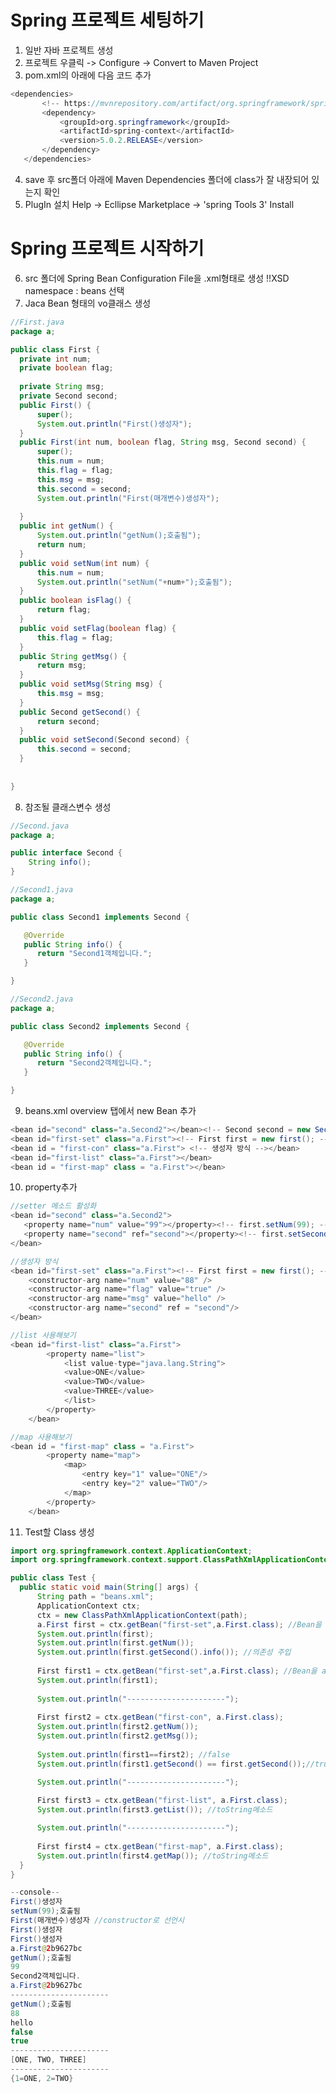
# Spring 프로젝트 세팅하기
 1. 일반 자바 프로젝트 생성
 2. 프로젝트 우클릭 -> Configure -> Convert to Maven Project
 3. pom.xml의 <version>아래에 다음 코드 추가
 ```java
<dependencies>
		<!-- https://mvnrepository.com/artifact/org.springframework/spring-context -->
		<dependency>
			<groupId>org.springframework</groupId>
			<artifactId>spring-context</artifactId>
			<version>5.0.2.RELEASE</version>
		</dependency>
	</dependencies>
```
 4. save 후 src폴더 아래에 Maven Dependencies 폴더에 class가 잘 내장되어 있는지 확인
 5. PlugIn 설치 
 Help -> Ecllipse Marketplace -> 'spring Tools 3' Install

# Spring 프로젝트 시작하기
 6. src 폴더에 Spring Bean Configuration File을 .xml형태로 생성
  !!XSD namespace : beans 선택
 7. Jaca Bean 형태의 vo클래스 생성

  ```java
  //First.java
  package a;

public class First {
	private int num;
	private boolean flag;
	
	private String msg;
	private Second second;
	public First() {
		super();
		System.out.println("First()생성자");
	}
	public First(int num, boolean flag, String msg, Second second) {
		super();
		this.num = num;
		this.flag = flag;
		this.msg = msg;
		this.second = second;
		System.out.println("First(매개변수)생성자");
	
	}
	public int getNum() {
		System.out.println("getNum();호출됨");
		return num;
	}
	public void setNum(int num) {
		this.num = num;
		System.out.println("setNum("+num+");호출됨");
	}
	public boolean isFlag() {
		return flag;
	}
	public void setFlag(boolean flag) {
		this.flag = flag;
	}
	public String getMsg() {
		return msg;
	}
	public void setMsg(String msg) {
		this.msg = msg;
	}
	public Second getSecond() {
		return second;
	}
	public void setSecond(Second second) {
		this.second = second;
	}
	
	
}
```
8. 참조될 클래스변수 생성
```java
//Second.java
package a;

public interface Second {
	String info();
}
```
```java
//Second1.java
package a;

public class Second1 implements Second {

   @Override
   public String info() {
      return "Second1객체입니다.";
   }

}
```
```java
//Second2.java
package a;

public class Second2 implements Second {

   @Override
   public String info() {
      return "Second2객체입니다.";
   }

}
 ```
 9. beans.xml overview 탭에서  new Bean 추가

  ```java
 <bean id="second" class="a.Second2"></bean><!-- Second second = new Second1(); -->
<bean id="first-set" class="a.First"><!-- First first = new first(); --></bean>
<bean id = "first-con" class="a.First"> <!-- 생성자 방식 --></bean>
<bean id="first-list" class="a.First"></bean>
<bean id = "first-map" class = "a.First"></bean>
```		
 10. property추가

  ```java
  //setter 메소드 활성화
 <bean id="second" class="a.Second2">
	 <property name="num" value="99"></property><!-- first.setNum(99); -->
	 <property name="second" ref="second"></property><!-- first.setSecond(second); -->
</bean>
 ```
```java
//생성자 방식
<bean id="first-set" class="a.First"><!-- First first = new first(); -->
	<constructor-arg name="num" value="88" />
	<constructor-arg name="flag" value="true" />
	<constructor-arg name="msg" value="hello" />
	<constructor-arg name="second" ref = "second"/>
</bean>
```
```java
//list 사용해보기
<bean id="first-list" class="a.First">
		<property name="list">
			<list value-type="java.lang.String">
			<value>ONE</value> 
			<value>TWO</value> 
			<value>THREE</value> 
			</list>
		</property>
	</bean>
```
```java
//map 사용해보기
<bean id = "first-map" class = "a.First">
		<property name="map">
			<map>
				<entry key="1" value="ONE"/>
				<entry key="2" value="TWO"/>
			</map>
		</property>
	</bean>
```	
 11. Test할 Class  생성
  ```java
 import org.springframework.context.ApplicationContext;
import org.springframework.context.support.ClassPathXmlApplicationContext;

public class Test {
	public static void main(String[] args) {
		String path = "beans.xml";
		ApplicationContext ctx;
		ctx = new ClassPathXmlApplicationContext(path);
		a.First first = ctx.getBean("first-set",a.First.class); //Bean을 a.First 클래스로 다운 캐스팅.
		System.out.println(first);
		System.out.println(first.getNum());
		System.out.println(first.getSecond().info()); //의존성 주입 
		
		First first1 = ctx.getBean("first-set",a.First.class); //Bean을 a.First 클래스로 다운 캐스팅.
		System.out.println(first1);
		
		System.out.println("----------------------");
		
		First first2 = ctx.getBean("first-con", a.First.class);
		System.out.println(first2.getNum());
		System.out.println(first2.getMsg());
		
		System.out.println(first1==first2); //false
		System.out.println(first1.getSecond() == first.getSecond());//true

		System.out.println("----------------------");
		
		First first3 = ctx.getBean("first-list", a.First.class);
		System.out.println(first3.getList()); //toString메소드

		System.out.println("----------------------");
		
		First first4 = ctx.getBean("first-map", a.First.class);
		System.out.println(first4.getMap()); //toString메소드
	}
}
```
```java
--console--
First()생성자
setNum(99);호출됨
First(매개변수)생성자 //constructor로 선언시
First()생성자
First()생성자
a.First@2b9627bc
getNum();호출됨
99
Second2객체입니다.
a.First@2b9627bc
----------------------
getNum();호출됨
88
hello
false
true
----------------------
[ONE, TWO, THREE]
----------------------
{1=ONE, 2=TWO}

```
  
   
<!--stackedit_data:
eyJoaXN0b3J5IjpbMTExNjU1NjA5NSw1NDk5MzYyMjEsMTE3Mz
M3NzQ3MSw5Njc4MzQ4NTAsLTg0OTczNDIxNywtNjExNzM0NzE1
LDExMzEyMjA3MzksLTE1MDk2NDIzNzMsMTU0OTgzMTYyMCwtMz
A3NzE1Mjg0LDE5ODIxMzQ0MjksLTE5NjQ5MDk4NDMsLTQwMzg2
MjAwMywtMjYyMTc0OTU5LC00ODI0MDIyMjgsNTU4NTQ5OTM4LC
02NTE1NzQwODhdfQ==
-->